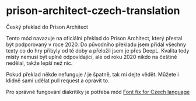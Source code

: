 # prison-architect-czech-translation
Český překlad do Prison Architect

Tento mód navazuje na oficiální překlad do Prison Architect, který přestal být podporovaný v roce 2020.
Do původního překladu jsem přidal všechny texty co do hry přibyly od té doby a přeložil jsem je přes DeepL.
Kvalita tedy místy nemusí být uplně odpovídající, ale od roku 2020 nikdo na češtině nedělal, takže lepší než nic.

Pokud překlad někde nefunguje / je špatně, tak mi dejte vědět. Můžete i klidně sami udělat pull request a opravit to.

Pro správné fungování diakritiky je potřeba mód [Font fix for Czech language](https://steamcommunity.com/sharedfiles/filedetails/?id=1492915227)